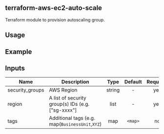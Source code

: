 terraform-aws-ec2-auto-scale
---

Terraform module to provision autoscaling group.

## Usage



## Example

## Inputs

| Name | Description | Type | Default | Required |
|------|-------------|:----:|:-----:|:-----:|
| security_groups | AWS Region | string | - | yes |
| region | A list of security group(s) IDs (e.g. ["sg-xxxx"]  | list | - | yes |
| tags | Additional tags (e.g. map(`BusinessUnit`,`XYZ`) | map | `<map>` | no |